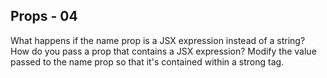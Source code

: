 ## Props - 04

What happens if the name prop is a JSX expression instead of a string? How do you pass a prop that contains a JSX expression? Modify the value passed to the name prop so that it's contained within a strong tag.